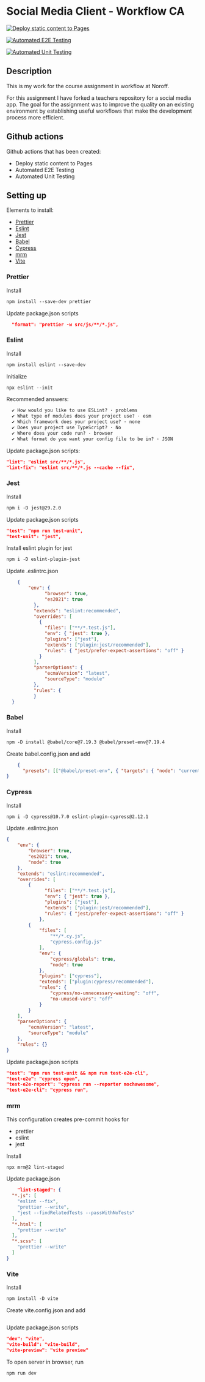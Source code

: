 # Social Media Client - Workflow CA

[![Deploy static content to Pages](https://github.com/Mariannebp/social-media-client/actions/workflows/pages.yml/badge.svg)](https://github.com/Mariannebp/social-media-client/actions/workflows/pages.yml)

[![Automated E2E Testing](https://github.com/Mariannebp/social-media-client/actions/workflows/e2e-test.yml/badge.svg)](https://github.com/Mariannebp/social-media-client/actions/workflows/e2e-test.yml)

[![Automated Unit Testing](https://github.com/Mariannebp/social-media-client/actions/workflows/unit-test.yml/badge.svg)](https://github.com/Mariannebp/social-media-client/actions/workflows/unit-test.yml)


## Description

This is my work for the course assignment in workflow at Noroff.

For this assignment I have forked a teachers repository for a social media app. The goal for the assignment was to improve the quality on an existing environment by establishing useful workflows that make the development process more efficient. 


## Github actions

Github actions that has been created:
- Deploy static content to Pages
- Automated E2E Testing
- Automated Unit Testing


## Setting up

Elements to install:
- [Prettier](#prettier)
- [Eslint](#eslint)
- [Jest](#jest)
- [Babel](#babel)
- [Cypress](#cypress)
- [mrm](#mrm)
- [Vite](#vite)


### Prettier

Install
```md
npm install --save-dev prettier
```

Update package.json scripts
```json
  "format": "prettier -w src/js/**/*.js",
```

### Eslint

Install
```md
npm install eslint --save-dev
```

Initialize
```md
npx eslint --init
```

Recommended answers:
```md
  ✔ How would you like to use ESLint? · problems
  ✔ What type of modules does your project use? · esm
  ✔ Which framework does your project use? · none
  ✔ Does your project use TypeScript? · No
  ✔ Where does your code run? · browser
  ✔ What format do you want your config file to be in? · JSON
```

Update package.json scripts:
```json
"lint": "eslint src/**/*.js",
"lint-fix": "eslint src/**/*.js --cache --fix",
```

### Jest

Install
```md
npm i -D jest@29.2.0
```

Update package.json scripts
```json
"test": "npm run test-unit",
"test-unit": "jest",
```

Install eslint plugin for jest
```md
npm i -D eslint-plugin-jest
```

Update .eslintrc.json
```json
	{
	    "env": {
	          "browser": true,
	          "es2021": true
	      },
	      "extends": "eslint:recommended",
	      "overrides": [
	        {
	          "files": ["**/*.test.js"],
	          "env": { "jest": true },
	          "plugins": ["jest"],
	          "extends": ["plugin:jest/recommended"],
	          "rules": { "jest/prefer-expect-assertions": "off" }
	        }
	      ],
	      "parserOptions": {
	          "ecmaVersion": "latest",
	          "sourceType": "module"
	      },
	      "rules": {
	      }
  }
```

### Babel

Install
```md
npm -D install @babel/core@7.19.3 @babel/preset-env@7.19.4
```

Create babel.config.json and add
```json
	{
	  "presets": [["@babel/preset-env", { "targets": { "node": "current" } }]]
}
```

### Cypress

Install
```md
npm i -D cypress@10.7.0 eslint-plugin-cypress@2.12.1
```

Update .eslintrc.json
```json
{
    "env": {
        "browser": true,
        "es2021": true,
        "node": true
    },
    "extends": "eslint:recommended",
    "overrides": [
        {
	          "files": ["**/*.test.js"],
	          "env": { "jest": true },
	          "plugins": ["jest"],
	          "extends": ["plugin:jest/recommended"],
	          "rules": { "jest/prefer-expect-assertions": "off" }
	        },
        {
            "files": [
                "**/*.cy.js",
                "cypress.config.js"
            ],
            "env": {
                "cypress/globals": true,
                "node": true
            },
            "plugins": ["cypress"],
            "extends": ["plugin:cypress/recommended"],
            "rules": {
                "cypress/no-unnecessary-waiting": "off",
                "no-unused-vars": "off"
            }
        }
    ],
    "parserOptions": {
        "ecmaVersion": "latest",
        "sourceType": "module"
    },
    "rules": {}
}
```

Update package.json scripts
```json
"test": "npm run test-unit && npm run test-e2e-cli",
"test-e2e": "cypress open",
"test-e2e-report": "cypress run --reporter mochawesome",
"test-e2e-cli": "cypress run",
```

### mrm
This configuration creates pre-commit hooks for 
- prettier
- eslint
- jest

Install
```md
npx mrm@2 lint-staged
```

Update package.json
```json
	"lint-staged": {
  "*.js": [
    "eslint --fix",
    "prettier --write",
    "jest --findRelatedTests --passWithNoTests"
  ],
  "*.html": [
    "prettier --write"
  ],
  "*.scss": [
    "prettier --write"
  ]
}
```

### Vite

Install
```md
npm install -D vite
```

Create vite.config.json and add
```js

```

Update package.json scripts
```json
"dev": "vite",
"vite-build": "vite-build",
"vite-preview": "vite preview"
```

To open server in browser, run
```md
npm run dev
```
